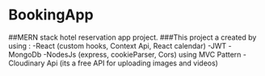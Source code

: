 # BookingApp
##MERN stack hotel reservation app project.
###This project a created by using : 
  -React (custom hooks, Context Api, React calendar)
  -JWT
  -MongoDb
  -NodesJs (express, cookieParser, Cors) using MVC Pattern
  -Cloudinary Api (its a free API for uploading images and videos)
